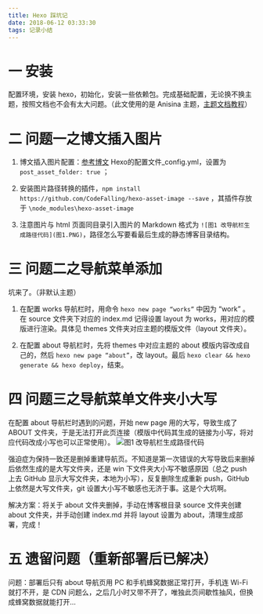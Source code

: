 ```yaml
---
title: Hexo 踩坑记
date: 2018-06-12 03:33:30
tags: 记录小结
---
```

# 一 安装
配置环境，安装 hexo，初始化，安装一些依赖包。完成基础配置，无论换不换主题，按照文档也不会有太大问题。（此文使用的是 Anisina 主题，[主题文档教程](https://haojen.github.io/2017/05/09/Anisina-%E4%B8%AD%E6%96%87%E4%BD%BF%E7%94%A8%E6%95%99%E7%A8%8B/)）

# 二 问题一之博文插入图片
1. 博文插入图片配置：[参考博文](http://etrd.org/2017/01/23/hexo%E4%B8%AD%E5%AE%8C%E7%BE%8E%E6%8F%92%E5%85%A5%E6%9C%AC%E5%9C%B0%E5%9B%BE%E7%89%87/)
Hexo的配置文件_config.yml，设置为 `post_asset_folder: true` ；

2. 安装图片路径转换的插件，`npm install https://github.com/CodeFalling/hexo-asset-image --save` ，其插件存放于 `\node_modules\hexo-asset-image` 

3. 注意图片与 html 页面同目录引入图片的 Markdown 格式为 `![图1 改导航栏生成路径代码](图1.PNG)`，路径怎么写要看最后生成的静态博客目录结构。

# 三 问题二之导航菜单添加
坑来了。（非默认主题）
1. 在配置 works 导航栏时，用命令 `hexo new page “works”` 中因为 “work” 。在 source 文件夹下对应的 index.md 记得设置 layout 为 works，用对应的模版进行渲染。具体见 themes 文件夹对应主题的模版文件（layout 文件夹）。

2. 在配置 about 导航栏时，先将 themes 中对应主题的 about 模版内容改成自己的，然后 `hexo new page “about”`，改 layout。最后 `hexo clear && hexo generate && hexo deploy`，结束。

# 四 问题三之导航菜单文件夹小大写
在配置 about 导航栏时遇到的问题，开始 new page 用的大写，导致生成了 ABOUT 文件夹，于是无法打开此页连接（模版中代码其生成的链接为小写，将对应代码改成小写也可以正常使用）。
![图1 改导航栏生成路径代码](图1.PNG)

强迫症为保持一致还是删掉重建导航页。不知道是第一次错误的大写导致后来删掉后依然生成的是大写文件夹，还是 win 下文件夹大小写不敏感原因（总之 push 上去 GitHub 显示大写文件夹，本地为小写），反复删除生成重新 push，GitHub 上依然是大写文件夹，git 设置大小写不敏感也无济于事。这是个大坑啊。

解决方案：将关于 about 文件夹删掉，手动在博客根目录 source 文件夹创建 about 文件夹，并手动创建 index.md 并将 layout 设置为 about，清理生成部署，完成！

# 五 遗留问题（重新部署后已解决）
问题：部署后只有 about 导航页用 PC 和手机蜂窝数据正常打开，手机连 Wi-Fi 就打不开，是 CDN 问题么，之后几小时又带不开了，唯独此页间歇性抽风，但换成蜂窝数据就能打开...